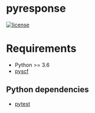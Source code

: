 # pyresponse

[![license](https://img.shields.io/badge/License-BSD%203--Clause-blue.svg?style=flat)](https://github.com/berquist/pyresponse/blob/master/LICENSE)

# Requirements

* Python >= 3.6
* [pyscf](https://github.com/sunqm/pyscf)

## Python dependencies

* [pytest](http://doc.pytest.org/en/latest/)
